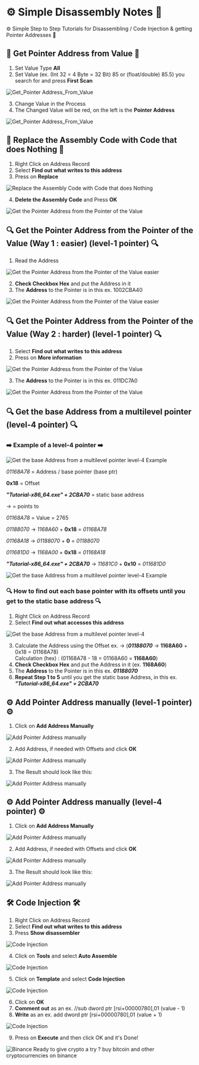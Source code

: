 # ⚙️ Simple Disassembly Notes 🔧
⚙️ Simple Step to Step Tutorials for Disassembling / Code Injection & getting Pointer Addresses 🔧

## 🔧 Get Pointer Address from Value 🔧

1. Set Value Type **All**
2. Set Value (ex. (Int 32 = 4 Byte = 32 Bit) 85 or (float/double) 85.5) you search for and press **First Scan**

![Get_Pointer Address_From_Value](Images/Get_Pointer_From_Value.png)

3. Change Value in the Process
4. The Changed Value will be red, on the left is the **Pointer Address**

![Get_Pointer Address_From_Value](Images/Get_Pointer_From_Value_2.png)

## 🔧 Replace the Assembly Code with Code that does Nothing  🔧

1. Right Click on Address Record
2. Select **Find out what writes to this address**
3. Press on **Replace**

![Replace the Assembly Code with Code that does Nothing](Images/Replace_the_Assembly_Code_with_Code_that_does_Nothing.png)

4. **Delete the Assembly Code** and Press **OK**

![Get the Pointer Address from the Pointer of the Value](Images/Replace_the_Assembly_Code_with_Code_that_does_Nothing_2.png)

## 🔍 Get the Pointer Address from the Pointer of the Value (Way 1 : easier) (level-1 pointer) 🔍

1. Read the Address

![Get the Pointer Address from the Pointer of the Value easier](Images/Get_the_Pointer_Address_from_the_Pointer_of_the_Value_easier_1.png)

2. **Check Checkbox Hex** and put the Address in it
3. The **Address** to the Pointer is in this ex. 1002CBA40

![Get the Pointer Address from the Pointer of the Value easier](Images/Get_the_Pointer_Address_from_the_Pointer_of_the_Value_easier_2.png)

## 🔍 Get the Pointer Address from the Pointer of the Value (Way 2 : harder) (level-1 pointer) 🔍

1. Select **Find out what writes to this address**
2. Press on **More information**

![Get the Pointer Address from the Pointer of the Value](Images/Get_the_Pointer_Address_from_the_Pointer_of_the_Value.png)

3. The **Address** to the Pointer is in this ex. 011DC7A0

![Get the Pointer Address from the Pointer of the Value](Images/Get_the_Pointer_Address_from_the_Pointer_of_the_Value_2.png)

## 🔍 Get the base Address from a multilevel pointer (level-4 pointer) 🔍

### ➡️ Example of a level-4 pointer ➡️

![Get the base Address from a multilevel pointer level-4 Example](Images/Get_the_base_Address_from_a_multilevel_pointer_2.png)

*01168A78* = Address / base pointer (base ptr)

**0x18** = Offset

***"Tutorial-x86_64.exe" + 2CBA70*** = static base address

-> = points to

*01168A78* = Value = 2765

*01188070* -> *1168A60* + **0x18** = *01168A78*

*01168A18* -> *01188070* + **0** = *01188070*

*011681D0* -> *1168A00* + **0x18** = *01168A18*

***"Tutorial-x86_64.exe" + 2CBA70*** -> *11681C0* + **0x10** = *011681D0*

![Get the base Address from a multilevel pointer level-4 Example](Images/Get_the_base_Address_from_a_multilevel_pointer_3.png)

### 🔍 How to find out each base pointer with its offsets until you get to the static base address 🔍

1. Right Click on Address Record
2. Select **Find out what accesses this address**

![Get the base Address from a multilevel pointer level-4](Images/Get_the_base_Address_from_a_multilevel_pointer.png)

3. Calculate the Address using the Offset ex. -> (***01188070*** -> **1168A60** + 0x18 = 01168A78)</br> 
Calculation (hex) : (01168A78 - 18 = 01168A60 = **1168A60**)
4. **Check Checkbox Hex** and put the Address in it (ex. **1168A60**)
5. The **Address** to the Pointer is in this ex. ***01188070***
6. **Repeat Step 1 to 5** until you get the static base Address, in this ex. ***"Tutorial-x86_64.exe" + 2CBA70***

## ⚙️ Add Pointer Address manually (level-1 pointer) ⚙️

1. Click on **Add Address Manually**

![Add Pointer Address manually](Images/Add_Pointer_Address_manually.png)

2. Add Address, if needed with Offsets and click **OK**

![Add Pointer Address manually](Images/Get_the_Pointer_Address_from_the_Pointer_of_the_Value_easier_3.png)

3. The Result should look like this:

![Add Pointer Address manually](Images/Add_Pointer_Address_manually_2.png)

## ⚙️ Add Pointer Address manually (level-4 pointer) ⚙️

1. Click on **Add Address Manually**

![Add Pointer Address manually](Images/Add_Pointer_Address_manually.png)

2. Add Address, if needed with Offsets and click **OK**

![Add Pointer Address manually](Images/Get_the_base_Address_from_a_multilevel_pointer_2.png)

3. The Result should look like this:

![Add Pointer Address manually](Images/Get_the_base_Address_from_a_multilevel_pointer_3.png)

## 🛠 Code Injection 🛠

1. Right Click on Address Record
2. Select **Find out what writes to this address**
3. Press **Show disassembler**

![Code Injection](Images/Code_Injection.png)

4. Click on **Tools** and select **Auto Assemble**

![Code Injection](Images/Code_Injection_2.png)

5. Click on **Template** and select **Code Injection**

![Code Injection](Images/Code_Injection_3.png)

6. Click on **OK**
7. **Comment out** as an ex. //sub dword ptr [rsi+00000780],01 (value - 1)
8. **Write** as an ex. add dword ptr [rsi+00000780],01 (value + 1)

![Code Injection](Images/Code_Injection_4.png)

9. Press on **Execute** and then click OK and it's Done!

![Binance Ready to give crypto a try ? buy bitcoin and other cryptocurrencies on binance](Images/binance.jpg)
